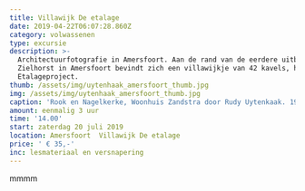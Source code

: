 ```yaml
---
title: Villawijk De etalage
date: 2019-04-22T06:07:28.860Z
category: volwassenen
type: excursie
description: >-
  Architectuurfotografie in Amersfoort. Aan de rand van de eerdere uitbreiding
  Zielhorst in Amersfoort bevindt zich een villawijkje van 42 kavels, het zgn.
  Etalageproject. 
thumb: /assets/img/uytenhaak_amersfoort_thumb.jpg
img: /assets/img/uytenhaak_amersfoort_thumb.jpg
caption: 'Rook en Nagelkerke, Woonhuis Zandstra door Rudy Uytenkaak. 1998'
amount: eenmalig 3 uur
time: '14.00'
start: zaterdag 20 juli 2019
location: Amersfoort  Villawijk De etalage
price: ' € 35,-'
inc: lesmateriaal en versnapering
---
```

mmmm
